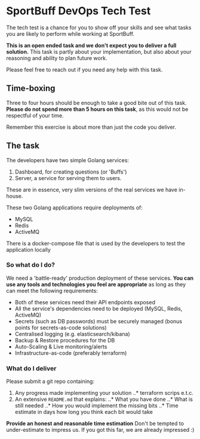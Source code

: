 # SportBuff DevOps Tech Test

The tech test is a chance for you to show off your skills and see what tasks
you are likely to perform while working at SportBuff.

**This is an open ended task and we don't expect you to deliver a full solution.**
This task is partly about your implementation, but also about your reasoning
and ability to plan future work.

Please feel free to reach out if you need any help with this task.

## Time-boxing

Three to four hours should be enough to take a good bite out of this task.
**Please do not spend more than 5 hours on this task**, as this would not be
respectful of your time.

Remember this exercise is about more than just the code you deliver.

## The task

The developers have two simple Golang services:
1. Dashboard, for creating questions (or 'Buffs')
2. Server, a service for serving them to users.

These are in essence, very slim versions of the real services we have in-house.

These two Golang applications require deployments of:

- MySQL
- Redis
- ActiveMQ

There is a docker-compose file that is used by the developers to test the application locally

### So what do I do?

We need a 'battle-ready' production deployment of these services.
**You can use any tools and technologies you feel are appropriate** as long as they can meet the following requirements:

- Both of these services need their API endpoints exposed
- All the service's dependencies need to be deployed (MySQL, Redis, ActiveMQ)
- Secrets (such as DB passwords) must be securely managed (bonus points for secrets-as-code solutions)
- Centralised logging (e.g. elasticsearch/kibana)
- Backup & Restore procedures for the DB
- Auto-Scaling & Live monitoring/alerts
- Infrastructure-as-code (preferably terraform)

### What do I deliver

Please submit a git repo containing:

1. Any progress made implementing your solution
..* terraform scrips e.t.c.
2. An extensive `README.md` that explains:
..* What you have done
..* What is still needed
..* How you would implement the missing bits
..* Time estimate in days how long you think each bit would take

**Provide an honest and reasonable time estimation**
Don't be tempted to under-estimate to impress us.
If you got this far, we are already impressed :)
